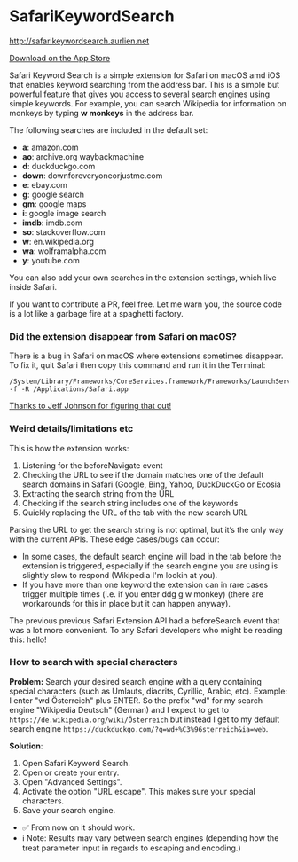 # SafariKeywordSearch

<http://safarikeywordsearch.aurlien.net>

[Download on the App Store](https://apps.apple.com/app/keyword-search/id1558453954)

Safari Keyword Search is a simple extension for Safari on macOS amd iOS that enables keyword searching from the address bar. This is a simple but powerful feature that gives you access to several search engines using simple keywords. For example, you can search Wikipedia for information on monkeys by typing **w monkeys** in the address bar.

The following searches are included in the default set:

- **a**: amazon.com
- **ao**: archive.org waybackmachine
- **d**: duckduckgo.com
- **down**: downforeveryoneorjustme.com
- **e**: ebay.com
- **g**: google search
- **gm**: google maps
- **i**: google image search
- **imdb**: imdb.com
- **so**: stackoverflow.com
- **w**: en.wikipedia.org
- **wa**: wolframalpha.com
- **y**: youtube.com

You can also add your own searches in the extension settings, which live inside Safari.

If you want to contribute a PR, feel free. Let me warn you, the source code is a lot like a garbage fire at a spaghetti factory.

### Did the extension disappear from Safari on macOS?

There is a bug in Safari on macOS where extensions sometimes disappear. To fix it, quit Safari then copy this command and run it in the Terminal:

```
/System/Library/Frameworks/CoreServices.framework/Frameworks/LaunchServices.framework/Support/lsregister -f -R /Applications/Safari.app
```

[Thanks to Jeff Johnson for figuring that out!](https://lapcatsoftware.com/articles/disappearing-safari.html)

### Weird details/limitations etc

This is how the extension works:

1. Listening for the beforeNavigate event
2. Checking the URL to see if the domain matches one of the default search domains in Safari (Google, Bing, Yahoo, DuckDuckGo or Ecosia
3. Extracting the search string from the URL
4. Checking if the search string includes one of the keywords
5. Quickly replacing the URL of the tab with the new search URL

Parsing the URL to get the search string is not optimal, but it’s the only way with the current APIs. These edge cases/bugs can occur:

- In some cases, the default search engine will load in the tab before the extension is triggered, especially if the search engine you are using is slightly slow to respond (Wikipedia I'm lookin at you).
- If you have more than one keyword the extension can in rare cases trigger multiple times (i.e. if you enter ddg g w monkey) (there are workarounds for this in place but it can happen anyway).

The previous previous Safari Extension API had a beforeSearch event that was a lot more convenient. To any Safari developers who might be reading this: hello!

### How to search with special characters

**Problem:** Search your desired search engine with a query containing special characters (such as Umlauts, diacrits, Cyrillic, Arabic, etc). Example: I enter "wd Österreich" plus ENTER. So the prefix "wd" for my search engine "Wikipedia Deutsch" (German) and I expect to get to `https://de.wikipedia.org/wiki/Österreich` but instead I get to my default search engine `https://duckduckgo.com/?q=wd+%C3%96sterreich&ia=web`.

**Solution**:
1. Open Safari Keyword Search.
2. Open or create your entry.
3. Open "Advanced Settings".
4. Activate the option "URL escape". This makes sure your special characters.
5. Save your search engine.

- ✅ From now on it should work.
- ℹ️ Note: Results may vary between search engines (depending how the treat parameter input in regards to escaping and encoding.)
